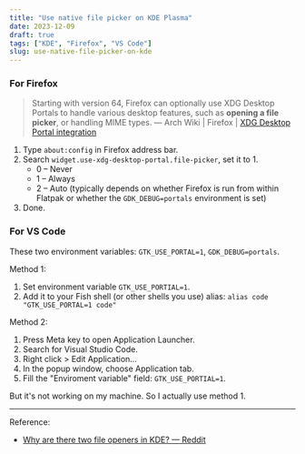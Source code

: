 ```yaml
---
title: "Use native file picker on KDE Plasma"
date: 2023-12-09
draft: true
tags: ["KDE", "Firefox", "VS Code"]
slug: use-native-file-picker-on-kde
---
```


### For Firefox

> Starting with version 64, Firefox can optionally use XDG Desktop Portals to handle various desktop features, such as **opening a file picker**, or handling MIME types. — Arch Wiki | Firefox | [XDG Desktop Portal integration](https://wiki.archlinux.org/title/Firefox#XDG_Desktop_Portal_integration)

1. Type `about:config` in Firefox address bar.
2. Search `widget.use-xdg-desktop-portal.file-picker`, set it to 1.
   - 0 – Never
   - 1 – Always
   - 2 – Auto (typically depends on whether Firefox is run from within Flatpak or whether the `GDK_DEBUG=portals` environment is set)
3. Done.

### For VS Code

These two environment variables: `GTK_USE_PORTAL=1`, `GDK_DEBUG=portals`.

Method 1:

1. Set environment variable `GTK_USE_PORTIAL=1`.
1. Add it to your Fish shell (or other shells you use) alias: `alias code "GTK_USE_PORTAL=1 code"`

Method 2:

1. Press Meta key to open Application Launcher.
1. Search for Visual Studio Code.
1. Right click > Edit Application...
1. In the popup window, choose Application tab.
1. Fill the "Enviroment variable" field: `GTK_USE_PORTIAL=1`.

But it's not working on my machine. So I actually use method 1.

---

Reference:

- [Why are there two file openers in KDE? — Reddit](https://www.reddit.com/r/kde/comments/188q87m/why_are_there_two_file_openers_in_kde_i_only_want/)
